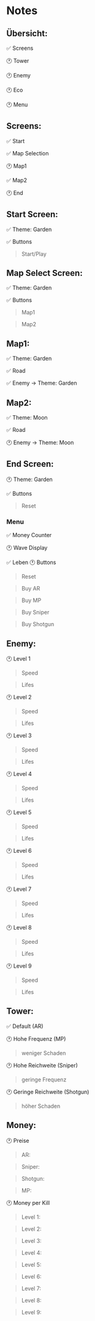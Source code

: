 # Notes

## Übersicht:

:white_check_mark: Screens

:clock1: Tower

:clock1: Enemy

:clock1: Eco

:clock1: Menu

## Screens:

:white_check_mark: Start

:white_check_mark: Map Selection

:clock1: Map1

:white_check_mark: Map2

:clock1: End




## Start Screen: 

:white_check_mark: Theme: Garden

:white_check_mark:  Buttons

> Start/Play



## Map Select Screen:

:white_check_mark: Theme: Garden

:white_check_mark: Buttons

> Map1

> Map2



## Map1:

:white_check_mark: Theme: Garden 

:white_check_mark: Road

:white_check_mark: Enemy -> Theme: Garden



## Map2:

:white_check_mark: Theme: Moon

:white_check_mark: Road

:clock1: Enemy -> Theme: Moon



## End Screen:

:clock1: Theme: Garden

:white_check_mark: Buttons

> Reset



### Menu


:white_check_mark: Money Counter

:clock1: Wave Display

:white_check_mark: Leben
:clock1: Buttons

>Reset

>Buy AR

>Buy MP

>Buy Sniper

>Buy Shotgun



## Enemy:

:clock1: Level 1

> Speed

> Lifes

:clock1: Level 2

> Speed

> Lifes

:clock1: Level 3

> Speed

> Lifes

:clock1: Level 4

> Speed

> Lifes

:clock1: Level 5

> Speed

> Lifes

:clock1: Level 6

> Speed

> Lifes

:clock1: Level 7

> Speed

> Lifes

:clock1: Level 8

> Speed

> Lifes

:clock1: Level 9

> Speed

> Lifes



## Tower:

:white_check_mark: Default (AR)

:clock1: Hohe Frequenz (MP)

> weniger Schaden

:clock1: Hohe Reichweite (Sniper)

> geringe Frequenz

:clock1: Geringe Reichweite (Shotgun)

> höher Schaden



## Money:

:clock1: Preise

> AR:

> Sniper:

> Shotgun:

> MP:

:clock1: Money per Kill

> Level 1:

> Level 2:

> Level 3:

> Level 4:

> Level 5:

> Level 6:

> Level 7:

> Level 8:

> Level 9:
